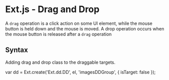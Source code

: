 # Ext.js - Drag and Drop

 A `drag` operation is a click action on some UI element, while the mouse button is held down and the mouse is moved. A drop operation occurs when the mouse button is released after a `drag` operation

 ## Syntax

 Adding drag and drop class to the draggable targets.
 
 var dd = Ext.create('Ext.dd.DD', el, 'imagesDDGroup', {
   isTarget: false
});